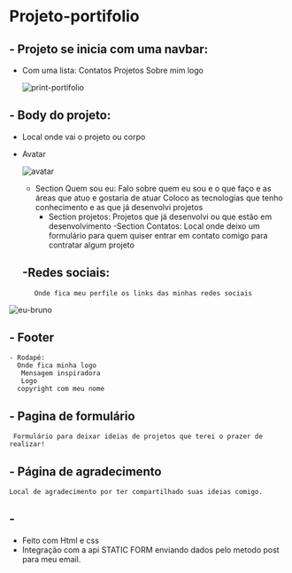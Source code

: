 # Projeto-portifolio


## - Projeto se inicia com uma navbar:
- Com uma lista:
    Contatos
    Projetos
    Sobre mim
    logo
    
    ![print-portifolio](https://user-images.githubusercontent.com/108810673/203188310-85aa186b-a21e-44f7-b582-0d41c04b0b49.png)

 
 ##  - Body  do projeto:
   -  Local onde vai o projeto ou corpo
   - Avatar 
   
      ![avatar](https://user-images.githubusercontent.com/108810673/203188222-87d6a939-6fc3-4899-9523-4bfac9cc88db.jpg)

     - Section Quem sou eu:
        Falo sobre quem eu sou e o que faço e as áreas que atuo e gostaria de atuar
        Coloco as tecnologias que tenho conhecimento e  as que já desenvolvi projetos
        - Section  projetos:
           Projetos que já desenvolvi ou que estão em desenvolvimento
           -Section Contatos:
            Local onde deixo um formulário para quem quiser entrar em contato comigo para contratar algum projeto
            
            
            
           

        
      ## -Redes sociais:
            Onde fica meu perfile os links das minhas redes sociais
            
            

![eu-bruno](https://user-images.githubusercontent.com/108810673/203190120-31e5e4df-e88e-447f-a10d-d2c86fd37a85.png)

  ## - Footer
    - Rodapé:
      Onde fica minha logo
       Mensagem inspiradora
       Logo
      copyright com meu nome

## - Pagina de formulário
     Formulário para deixar ideias de projetos que terei o prazer de realizar!
     
## - Página de agradecimento 
    Local de agradecimento por ter compartilhado suas ideias comigo.
    
 

## - 
 - Feito com Html e css 
  - Integração com a  api  STATIC FORM enviando dados pelo metodo post para meu email.
  
  
  
  
  
